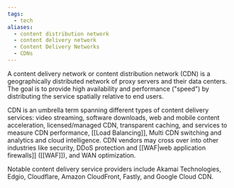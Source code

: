 ```yaml
---
tags:
  - tech
aliases:
  - content distribution network
  - content delivery network
  - Content Delivery Networks
  - CDNs
---
```

A content delivery network or content distribution network (CDN) is a geographically distributed network of proxy servers and their data centers.
The goal is to provide high availability and performance ("speed") by distributing the service spatially relative to end users.

CDN is an umbrella term spanning different types of content delivery services: video streaming, software downloads, web and mobile content acceleration, licensed/managed CDN, transparent caching, and services to measure CDN performance, [[Load Balancing]], Multi CDN switching and analytics and cloud intelligence.
CDN vendors may cross over into other industries like security, DDoS protection and [[WAF|web application firewalls]] ([[WAF]]), and WAN optimization.

Notable content delivery service providers include Akamai Technologies, Edgio, Cloudflare, Amazon CloudFront, Fastly, and Google Cloud CDN.